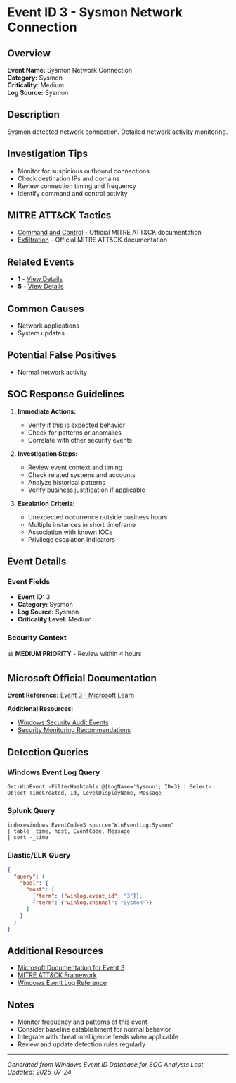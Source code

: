 # Event ID 3 - Sysmon Network Connection

## Overview
**Event Name:** Sysmon Network Connection  
**Category:** Sysmon  
**Criticality:** Medium  
**Log Source:** Sysmon  

## Description
Sysmon detected network connection. Detailed network activity monitoring.

## Investigation Tips
- Monitor for suspicious outbound connections
- Check destination IPs and domains
- Review connection timing and frequency
- Identify command and control activity

## MITRE ATT&CK Tactics
- [Command and Control](https://attack.mitre.org/tactics/TA0011/) - Official MITRE ATT&CK documentation
- [Exfiltration](https://attack.mitre.org/tactics/TA0010/) - Official MITRE ATT&CK documentation

## Related Events
- **1** - [View Details](1.md)
- **5** - [View Details](5.md)

## Common Causes
- Network applications
- System updates

## Potential False Positives
- Normal network activity

## SOC Response Guidelines
1. **Immediate Actions:**
   - Verify if this is expected behavior
   - Check for patterns or anomalies
   - Correlate with other security events

2. **Investigation Steps:**
   - Review event context and timing
   - Check related systems and accounts
   - Analyze historical patterns
   - Verify business justification if applicable

3. **Escalation Criteria:**
   - Unexpected occurrence outside business hours
   - Multiple instances in short timeframe
   - Association with known IOCs
   - Privilege escalation indicators

## Event Details

### Event Fields
- **Event ID:** 3
- **Category:** Sysmon
- **Log Source:** Sysmon
- **Criticality Level:** Medium

### Security Context
📊 **MEDIUM PRIORITY** - Review within 4 hours

## Microsoft Official Documentation
**Event Reference:** [Event 3 - Microsoft Learn](https://learn.microsoft.com/en-us/sysinternals/downloads/sysmon#events)

**Additional Resources:**
- [Windows Security Audit Events](https://learn.microsoft.com/en-us/windows/security/threat-protection/auditing/audit-events)
- [Security Monitoring Recommendations](https://learn.microsoft.com/en-us/windows-server/identity/ad-ds/plan/appendix-l--events-to-monitor)

## Detection Queries

### Windows Event Log Query
```
Get-WinEvent -FilterHashtable @{LogName='Sysmon'; ID=3} | Select-Object TimeCreated, Id, LevelDisplayName, Message
```

### Splunk Query
```spl
index=windows EventCode=3 source="WinEventLog:Sysmon"
| table _time, host, EventCode, Message
| sort -_time
```

### Elastic/ELK Query
```json
{
  "query": {
    "bool": {
      "must": [
        {"term": {"winlog.event_id": "3"}},
        {"term": {"winlog.channel": "Sysmon"}}
      ]
    }
  }
}
```

## Additional Resources
- [Microsoft Documentation for Event 3](https://docs.microsoft.com/en-us/windows/security/threat-protection/auditing/event-3)
- [MITRE ATT&CK Framework](https://attack.mitre.org/)
- [Windows Event Log Reference](https://docs.microsoft.com/en-us/windows/win32/eventlog/event-logging)

## Notes
- Monitor frequency and patterns of this event
- Consider baseline establishment for normal behavior
- Integrate with threat intelligence feeds when applicable
- Review and update detection rules regularly

---
*Generated from Windows Event ID Database for SOC Analysts*
*Last Updated: 2025-07-24*
